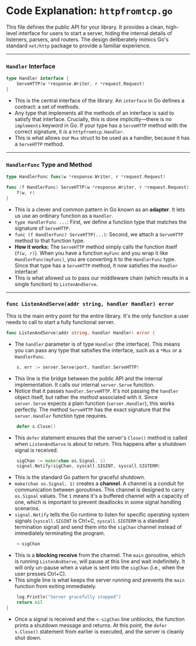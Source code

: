 # Code Explanation: `httpfromtcp.go`

This file defines the public API for your library. It provides a clean, high-level interface for users to start a server, hiding the internal details of listeners, parsers, and routers. The design deliberately mimics Go's standard `net/http` package to provide a familiar experience.

---

### `Handler` Interface

```go
type Handler interface {
	ServeHTTP(w *response.Writer, r *request.Request)
}
```
- This is the central interface of the library. An `interface` in Go defines a contract: a set of methods. 
- Any type that implements all the methods of an interface is said to satisfy that interface. Crucially, this is done implicitly—there is no `implements` keyword in Go. If your type has a `ServeHTTP` method with the correct signature, it *is* a `httpfromtcp.Handler`.
- This is what allows our `Mux` struct to be used as a handler, because it has a `ServeHTTP` method.

---

### `HandlerFunc` Type and Method

```go
type HandlerFunc func(w *response.Writer, r *request.Request)

func (f HandlerFunc) ServeHTTP(w *response.Writer, r *request.Request) {
	f(w, r)
}
```
- This is a clever and common pattern in Go known as an **adapter**. It lets us use an ordinary function as a `Handler`.
- `type HandlerFunc ...`: First, we define a function type that matches the signature of `ServeHTTP`.
- `func (f HandlerFunc) ServeHTTP(...)`: Second, we attach a `ServeHTTP` method to that function type.
- **How it works:** The `ServeHTTP` method simply calls the function itself (`f(w, r)`). When you have a function `myFunc` and you wrap it like `HandlerFunc(myFunc)`, you are converting it to the `HandlerFunc` type. Since that type has a `ServeHTTP` method, it now satisfies the `Handler` interface!
- This is what allowed us to pass our middleware chain (which results in a single function) to `ListenAndServe`.

---

### `func ListenAndServe(addr string, handler Handler) error`

This is the main entry point for the entire library. It's the only function a user needs to call to start a fully functional server.

```go
func ListenAndServe(addr string, handler Handler) error {
```
- The `handler` parameter is of type `Handler` (the interface). This means you can pass any type that satisfies the interface, such as a `*Mux` or a `HandlerFunc`.

```go
	s, err := server.Serve(port, handler.ServeHTTP)
```
- This line is the bridge between the public API and the internal implementation. It calls our internal `server.Serve` function.
- Notice that it passes `handler.ServeHTTP`. It's not passing the `handler` object itself, but rather the *method* associated with it. Since `server.Serve` expects a plain function (`server.Handler`), this works perfectly. The method `ServeHTTP` has the exact signature that the `server.Handler` function type requires.

```go
	defer s.Close()
```
- This `defer` statement ensures that the server's `Close()` method is called when `ListenAndServe` is about to return. This happens after a shutdown signal is received.

```go
	sigChan := make(chan os.Signal, 1)
	signal.Notify(sigChan, syscall.SIGINT, syscall.SIGTERM)
```
- This is the standard Go pattern for graceful shutdown.
- `make(chan os.Signal, 1)` creates a **channel**. A channel is a conduit for communication between goroutines. This channel is designed to carry `os.Signal` values. The `1` means it's a buffered channel with a capacity of one, which is important to prevent deadlocks in some signal handling scenarios.
- `signal.Notify` tells the Go runtime to listen for specific operating system signals (`syscall.SIGINT` is Ctrl+C, `syscall.SIGTERM` is a standard termination signal) and send them into the `sigChan` channel instead of immediately terminating the program.

```go
	<-sigChan
```
- This is a **blocking receive** from the channel. The `main` goroutine, which is running `ListenAndServe`, will pause at this line and wait indefinitely. It will only un-pause when a value is sent into the `sigChan` (i.e., when the user presses Ctrl+C).
- This single line is what keeps the server running and prevents the `main` function from exiting immediately.

```go
	log.Println("Server gracefully stopped")
	return nil
}
```
- Once a signal is received and the `<-sigChan` line unblocks, the function prints a shutdown message and returns. At this point, the `defer s.Close()` statement from earlier is executed, and the server is cleanly shut down.
